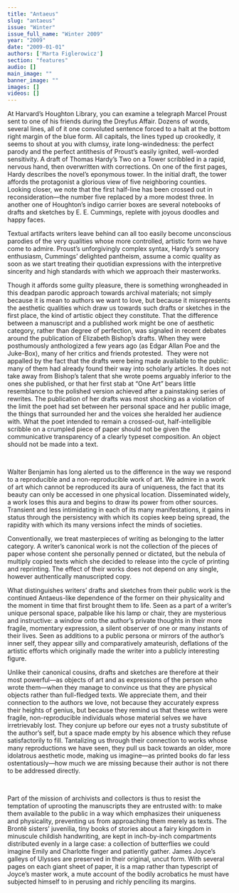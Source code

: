 ```yaml
---
title: "Antaeus"
slug: "antaeus"
issue: "Winter"
issue_full_name: "Winter 2009"
year: "2009"
date: "2009-01-01"
authors: ['Marta Figlerowicz']
section: "features"
audio: []
main_image: ""
banner_image: ""
images: []
videos: []
---
```

At Harvard’s Houghton Library, you can examine a telegraph Marcel Proust sent to one of his friends during the Dreyfus Affair. Dozens of words, several lines, all of it one convoluted sentence forced to a halt at the bottom right margin of the blue form. All capitals, the lines typed up crookedly, it seems to shout at you with clumsy, irate long-windedness: the perfect parody and the perfect antithesis of Proust’s easily ignited, well-worded sensitivity. A draft of Thomas Hardy’s Two on a Tower scribbled in a rapid, nervous hand, then overwritten with corrections. On one of the first pages, Hardy describes the novel’s eponymous tower. In the initial draft, the tower affords the protagonist a glorious view of five neighboring counties. Looking closer, we note that the first half-line has been crossed out in reconsideration—the number five replaced by a more modest three. In another one of Houghton’s indigo carrier boxes are several notebooks of drafts and sketches by E. E. Cummings, replete with joyous doodles and happy faces. 

 Textual artifacts writers leave behind can all too easily become unconscious parodies of the very qualities whose more controlled, artistic form we have come to admire. Proust’s unforgivingly complex syntax, Hardy’s sensory enthusiasm, Cummings’ delighted pantheism, assume a comic quality as soon as we start treating their quotidian expressions with the interpretive sincerity and high standards with which we approach their masterworks. 

 Though it affords some guilty pleasure, there is something wrongheaded in this deadpan parodic approach towards archival materials; not simply because it is mean to authors we want to love, but because it misrepresents the aesthetic qualities which draw us towards such drafts or sketches in the first place, the kind of artistic object they constitute. That the difference between a manuscript and a published work might be one of aesthetic category, rather than degree of perfection, was signaled in recent debates around the publication of Elizabeth Bishop’s drafts. When they were posthumously anthologized a few years ago (as Edgar Allan Poe and the Juke-Box), many of her critics and friends protested.  They were not appalled by the fact that the drafts were being made available to the public: many of them had already found their way into scholarly articles. It does not take away from Bishop’s talent that she wrote poems arguably inferior to the ones she published, or that her first stab at “One Art” bears little resemblance to the polished version achieved after a painstaking series of rewrites. The publication of her drafts was most shocking as a violation of the limit the poet had set between her personal space and her public image, the things that surrounded her and the voices she heralded her audience with. What the poet intended to remain a crossed-out, half-intelligible scribble on a crumpled piece of paper should not be given the communicative transparency of a clearly typeset composition. An object should not be made into a text. 

  

 Walter Benjamin has long alerted us to the difference in the way we respond to a reproducible and a non-reproducible work of art. We admire in a work of art which cannot be reproduced its aura of uniqueness, the fact that its beauty can only be accessed in one physical location. Disseminated widely, a work loses this aura and begins to draw its power from other sources. Transient and less intimidating in each of its many manifestations, it gains in status through the persistency with which its copies keep being spread, the rapidity with which its many versions infect the minds of societies. 

 Conventionally, we treat masterpieces of writing as belonging to the latter category. A writer’s canonical work is not the collection of the pieces of paper whose content she personally penned or dictated, but the nebula of multiply copied texts which she decided to release into the cycle of printing and reprinting. The effect of their works does not depend on any single, however authentically manuscripted copy. 

 What distinguishes writers’ drafts and sketches from their public work is the continued Antaeus-like dependence of the former on their physicality and the moment in time that first brought them to life. Seen as a part of a writer’s unique personal space, palpable like his lamp or chair, they are mysterious and instructive: a window onto the author’s private thoughts in their more fragile, momentary expression, a silent observer of one or many instants of their lives. Seen as additions to a public persona or mirrors of the author’s inner self, they appear silly and comparatively amateurish, deflations of the artistic efforts which originally made the writer into a publicly interesting figure. 

 Unlike their canonical cousins, drafts and sketches are therefore at their most powerful—as objects of art and as expressions of the person who wrote them—when they manage to convince us that they are physical objects rather than full-fledged texts. We appreciate them, and their connection to the authors we love, not because they accurately express their heights of genius, but because they remind us that these writers were fragile, non-reproducible individuals whose material selves we have irretrievably lost. They conjure up before our eyes not a trusty substitute of the author’s self, but a space made empty by his absence which they refuse satisfactorily to fill. Tantalizing us through their connection to works whose many reproductions we have seen, they pull us back towards an older, more idolatrous aesthetic mode, making us imagine—as printed books do far less ostentatiously—how much we are missing because their author is not there to be addressed directly. 

  

 Part of the mission of archivists and collectors is thus to resist the temptation of uprooting the manuscripts they are entrusted with: to make them available to the public in a way which emphasizes their uniqueness and physicality, preventing us from approaching them merely as texts. The Brontë sisters’ juvenilia, tiny books of stories about a fairy kingdom in minuscule childish handwriting, are kept in inch-by-inch compartments distributed evenly in a large case: a collection of butterflies we could imagine Emily and Charlotte finger and patiently gather. James Joyce’s galleys of Ulysses are preserved in their original, uncut form. With several pages on each giant sheet of paper, it is a map rather than typescript of Joyce’s master work, a mute account of the bodily acrobatics he must have subjected himself to in perusing and richly penciling its margins.       

  

